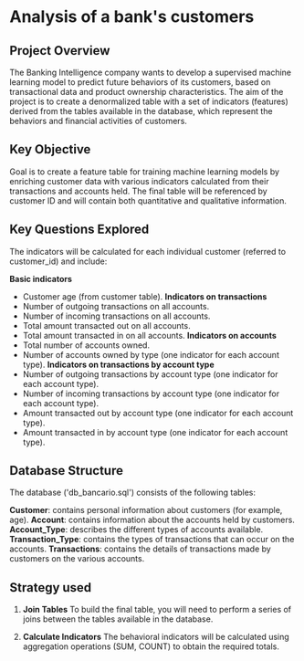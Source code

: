 # Analysis of a bank's customers

## Project Overview

The Banking Intelligence company wants to develop a supervised machine learning model to predict future behaviors of its customers, based on transactional data and product ownership characteristics. The aim of the project is to create a denormalized table with a set of indicators (features) derived from the tables available in the database, which represent the behaviors and financial activities of customers.

## Key Objective

Goal is to create a feature table for training machine learning models by enriching customer data with various indicators calculated from their transactions and accounts held. The final table will be referenced by customer ID and will contain both quantitative and qualitative information.

## Key Questions Explored

The indicators will be calculated for each individual customer (referred to customer_id) and include:

**Basic indicators**
 - Customer age (from customer table).
**Indicators on transactions**
 - Number of outgoing transactions on all accounts.
 - Number of incoming transactions on all accounts.
 - Total amount transacted out on all accounts.
 - Total amount transacted in on all accounts.
**Indicators on accounts**
 - Total number of accounts owned.
 - Number of accounts owned by type (one indicator for each account type).
**Indicators on transactions by account type**
 - Number of outgoing transactions by account type (one indicator for each account type).
 - Number of incoming transactions by account type (one indicator for each account type).
 - Amount transacted out by account type (one indicator for each account type).
 - Amount transacted in by account type (one indicator for each account type).

 ## Database Structure
 
The database ('db_bancario.sql') consists of the following tables:

**Customer**: contains personal information about customers (for example, age).
**Account**: contains information about the accounts held by customers.
**Account_Type**: describes the different types of accounts available.
**Transaction_Type**: contains the types of transactions that can occur on the accounts.
**Transactions**: contains the details of transactions made by customers on the various accounts.

## Strategy used 

1. **Join Tables**
To build the final table, you will need to perform a series of joins between the tables available in the database.

2. **Calculate Indicators**
The behavioral indicators will be calculated using aggregation operations (SUM, COUNT) to obtain the required totals.
